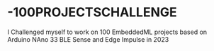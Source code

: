 # -100PROJECTSCHALLENGE
I Challenged myself to work on 100 EmbeddedML projects based on Arduino NAno 33 BLE Sense and Edge Impulse in 2023
